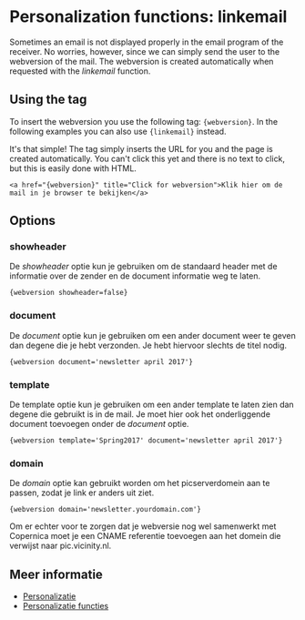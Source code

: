 # Personalization functions: linkemail

Sometimes an email is not displayed properly in the email program of the 
receiver. No worries, however, since we can simply send the user to the 
webversion of the mail. The webversion is created automatically when 
requested with the *linkemail* function.

## Using the tag

To insert the webversion you use the following tag: `{webversion}`. In the 
following examples you can also use `{linkemail}` instead.

It's that simple! The tag simply inserts the URL for you and the page is 
created automatically. You can't click this yet and there is no text to 
click, but this is easily done with HTML.

    <a href="{webversion}" title="Click for webversion">Klik hier om de mail in je browser te bekijken</a>

## Options

### **showheader**

De *showheader* optie kun je gebruiken om de standaard header met de informatie 
over de zender en de document informatie weg te laten.

`{webversion showheader=false}`

### **document**

De *document* optie kun je gebruiken om een ander document weer te geven 
dan degene die je hebt verzonden. Je hebt hiervoor slechts de titel nodig.

`{webversion document='newsletter april 2017'}`

### **template**

De template optie kun je gebruiken om een ander template te laten zien dan 
degene die gebruikt is in de mail. Je moet hier ook het onderliggende document 
toevoegen onder de *document* optie.

`{webversion template='Spring2017' document='newsletter april 2017'}`

### **domain**

De *domain* optie kan gebruikt worden om het picserverdomein aan te passen, 
zodat je link er anders uit ziet.

`{webversion domain='newsletter.yourdomain.com'}`

Om er echter voor te zorgen dat je webversie nog wel samenwerkt met Copernica 
moet je een CNAME referentie toevoegen aan het domein die verwijst naar 
pic.vicinity.nl.

## Meer informatie

* [Personalizatie](./personalization)
* [Personalizatie functies](./personalization-functions)
